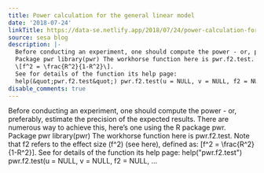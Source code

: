 ```yaml
---
title: Power calculation for the general linear model
date: '2018-07-24'
linkTitle: https://data-se.netlify.app/2018/07/24/power-calculation-for-the-general-linear-model/
source: sesa blog
description: |-
  Before conducting an experiment, one should compute the power - or, preferably, estimate the precision of the expected results. There are numerous way to achieve this, here’s one using the R package pwr.
  Package pwr library(pwr) The workhorse function here is pwr.f2.test. Note that f2 refers to the effect size \(f^2\) (see here), defined as:
  \[f^2 = \frac{R^2}{1-R^2}\].
  See for details of the function its help page:
  help(&quot;pwr.f2.test&quot;) pwr.f2.test(u = NULL, v = NULL, f2 = NULL, ...
disable_comments: true
---
```

Before conducting an experiment, one should compute the power - or, preferably, estimate the precision of the expected results. There are numerous way to achieve this, here’s one using the R package pwr.
Package pwr library(pwr) The workhorse function here is pwr.f2.test. Note that f2 refers to the effect size \(f^2\) (see here), defined as:
\[f^2 = \frac{R^2}{1-R^2}\].
See for details of the function its help page:
help(&quot;pwr.f2.test&quot;) pwr.f2.test(u = NULL, v = NULL, f2 = NULL, ...